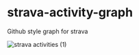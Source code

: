 # strava-activity-graph
Github style graph for strava

![strava activities (1)](https://github.com/koogle/strava-activity-graph/assets/6087389/b4e4c1e8-5abc-4436-82c8-80110a91c821)
